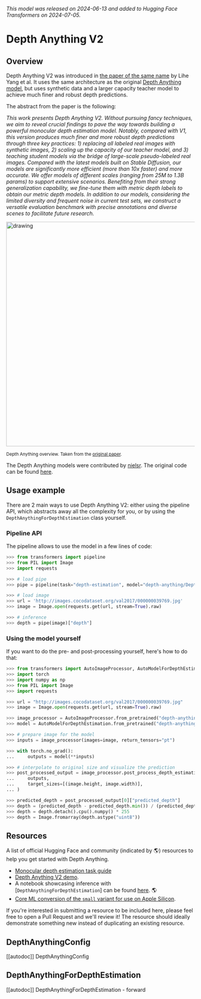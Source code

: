 <!--Copyright 2024 The HuggingFace Team. All rights reserved.

Licensed under the Apache License, Version 2.0 (the "License"); you may not use this file except in compliance with
the License. You may obtain a copy of the License at

http://www.apache.org/licenses/LICENSE-2.0

Unless required by applicable law or agreed to in writing, software distributed under the License is distributed on
an "AS IS" BASIS, WITHOUT WARRANTIES OR CONDITIONS OF ANY KIND, either express or implied. See the License for the
specific language governing permissions and limitations under the License.

⚠️ Note that this file is in Markdown but contain specific syntax for our doc-builder (similar to MDX) that may not be
rendered properly in your Markdown viewer.

-->
*This model was released on 2024-06-13 and added to Hugging Face Transformers on 2024-07-05.*

# Depth Anything V2

## Overview

Depth Anything V2 was introduced in [the paper of the same name](https://huggingface.co/papers/2406.09414) by Lihe Yang et al. It uses the same architecture as the original [Depth Anything model](depth_anything), but uses synthetic data and a larger capacity teacher model to achieve much finer and robust depth predictions.

The abstract from the paper is the following:

*This work presents Depth Anything V2. Without pursuing fancy techniques, we aim to reveal crucial findings to pave the way towards building a powerful monocular depth estimation model. Notably, compared with V1, this version produces much finer and more robust depth predictions through three key practices: 1) replacing all labeled real images with synthetic images, 2) scaling up the capacity of our teacher model, and 3) teaching student models via the bridge of large-scale pseudo-labeled real images. Compared with the latest models built on Stable Diffusion, our models are significantly more efficient (more than 10x faster) and more accurate. We offer models of different scales (ranging from 25M to 1.3B params) to support extensive scenarios. Benefiting from their strong generalization capability, we fine-tune them with metric depth labels to obtain our metric depth models. In addition to our models, considering the limited diversity and frequent noise in current test sets, we construct a versatile evaluation benchmark with precise annotations and diverse scenes to facilitate future research.*

<img src="https://huggingface.co/datasets/huggingface/documentation-images/resolve/main/transformers/model_doc/depth_anything_overview.jpg"
alt="drawing" width="600"/>

<small> Depth Anything overview. Taken from the <a href="https://huggingface.co/papers/2401.10891">original paper</a>.</small>

The Depth Anything models were contributed by [nielsr](https://huggingface.co/nielsr).
The original code can be found [here](https://github.com/DepthAnything/Depth-Anything-V2).

## Usage example

There are 2 main ways to use Depth Anything V2: either using the pipeline API, which abstracts away all the complexity for you, or by using the `DepthAnythingForDepthEstimation` class yourself.

### Pipeline API

The pipeline allows to use the model in a few lines of code:

```python
>>> from transformers import pipeline
>>> from PIL import Image
>>> import requests

>>> # load pipe
>>> pipe = pipeline(task="depth-estimation", model="depth-anything/Depth-Anything-V2-Small-hf")

>>> # load image
>>> url = 'http://images.cocodataset.org/val2017/000000039769.jpg'
>>> image = Image.open(requests.get(url, stream=True).raw)

>>> # inference
>>> depth = pipe(image)["depth"]
```

### Using the model yourself

If you want to do the pre- and post-processing yourself, here's how to do that:

```python
>>> from transformers import AutoImageProcessor, AutoModelForDepthEstimation
>>> import torch
>>> import numpy as np
>>> from PIL import Image
>>> import requests

>>> url = "http://images.cocodataset.org/val2017/000000039769.jpg"
>>> image = Image.open(requests.get(url, stream=True).raw)

>>> image_processor = AutoImageProcessor.from_pretrained("depth-anything/Depth-Anything-V2-Small-hf")
>>> model = AutoModelForDepthEstimation.from_pretrained("depth-anything/Depth-Anything-V2-Small-hf")

>>> # prepare image for the model
>>> inputs = image_processor(images=image, return_tensors="pt")

>>> with torch.no_grad():
...     outputs = model(**inputs)

>>> # interpolate to original size and visualize the prediction
>>> post_processed_output = image_processor.post_process_depth_estimation(
...     outputs,
...     target_sizes=[(image.height, image.width)],
... )

>>> predicted_depth = post_processed_output[0]["predicted_depth"]
>>> depth = (predicted_depth - predicted_depth.min()) / (predicted_depth.max() - predicted_depth.min())
>>> depth = depth.detach().cpu().numpy() * 255
>>> depth = Image.fromarray(depth.astype("uint8"))
```

## Resources

A list of official Hugging Face and community (indicated by 🌎) resources to help you get started with Depth Anything.

- [Monocular depth estimation task guide](../tasks/monocular_depth_estimation)
- [Depth Anything V2 demo](https://huggingface.co/spaces/depth-anything/Depth-Anything-V2).
- A notebook showcasing inference with [`DepthAnythingForDepthEstimation`] can be found [here](https://github.com/NielsRogge/Transformers-Tutorials/blob/master/Depth%20Anything/Predicting_depth_in_an_image_with_Depth_Anything.ipynb). 🌎
- [Core ML conversion of the `small` variant for use on Apple Silicon](https://huggingface.co/apple/coreml-depth-anything-v2-small).

If you're interested in submitting a resource to be included here, please feel free to open a Pull Request and we'll review it! The resource should ideally demonstrate something new instead of duplicating an existing resource.

## DepthAnythingConfig

[[autodoc]] DepthAnythingConfig

## DepthAnythingForDepthEstimation

[[autodoc]] DepthAnythingForDepthEstimation
    - forward
